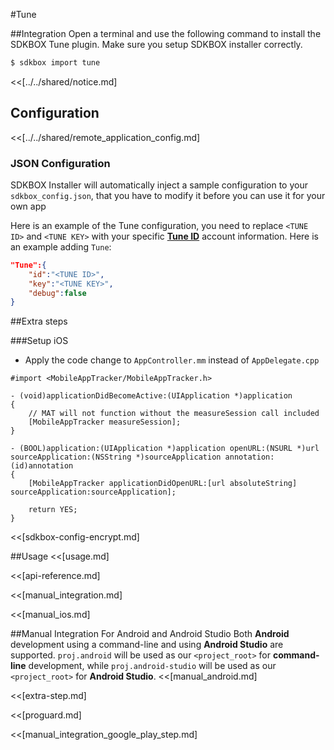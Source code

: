 <!--
Include Base: /Users/jtsm/Chukong-Inc/pr/en/src/tune/v3-cpp
-->

#Tune

##Integration
Open a terminal and use the following command to install the SDKBOX Tune plugin. Make sure you setup SDKBOX installer correctly.
```bash
$ sdkbox import tune
```

<<[../../shared/notice.md]

## Configuration

<<[../../shared/remote_application_config.md]

### JSON Configuration
SDKBOX Installer will automatically inject a sample configuration to your `sdkbox_config.json`, that you have to modify it before you can use it for your own app

Here is an example of the Tune configuration, you need to replace
`<TUNE ID>` and `<TUNE KEY>`  with your specific [__Tune ID__](http://www.mobileapptracking.com) account information.
Here is an example adding `Tune`:
```json
"Tune":{
    "id":"<TUNE ID>",
    "key":"<TUNE KEY>",
    "debug":false
}
```

##Extra steps

###Setup iOS
* Apply the code change to `AppController.mm` instead of `AppDelegate.cpp`

```
#import <MobileAppTracker/MobileAppTracker.h>

- (void)applicationDidBecomeActive:(UIApplication *)application
{
    // MAT will not function without the measureSession call included
    [MobileAppTracker measureSession];
}

- (BOOL)application:(UIApplication *)application openURL:(NSURL *)url sourceApplication:(NSString *)sourceApplication annotation:(id)annotation
{
    [MobileAppTracker applicationDidOpenURL:[url absoluteString] sourceApplication:sourceApplication];

    return YES;
}
```

<<[sdkbox-config-encrypt.md]

##Usage
<<[usage.md]

<<[api-reference.md]

<<[manual_integration.md]

<<[manual_ios.md]

##Manual Integration For Android and Android Studio
Both __Android__ development using a command-line and using __Android Studio__ are supported. `proj.android` will be used as our `<project_root>` for __command-line__ development, while `proj.android-studio` will be used as our `<project_root>` for __Android Studio__.
<<[manual_android.md]

<<[extra-step.md]

<<[proguard.md]

<<[manual_integration_google_play_step.md]
